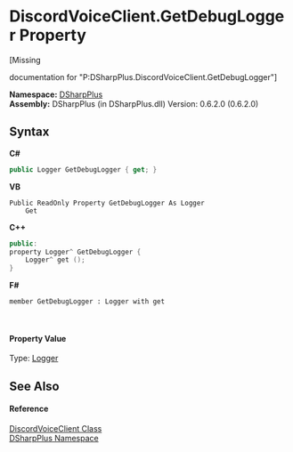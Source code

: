 # DiscordVoiceClient.GetDebugLogger Property 
 

\[Missing <summary> documentation for "P:DSharpPlus.DiscordVoiceClient.GetDebugLogger"\]

**Namespace:**&nbsp;<a href="503971eb-de5e-a570-9922-de9500a9b1cc">DSharpPlus</a><br />**Assembly:**&nbsp;DSharpPlus (in DSharpPlus.dll) Version: 0.6.2.0 (0.6.2.0)

## Syntax

**C#**<br />
``` C#
public Logger GetDebugLogger { get; }
```

**VB**<br />
``` VB
Public ReadOnly Property GetDebugLogger As Logger
	Get
```

**C++**<br />
``` C++
public:
property Logger^ GetDebugLogger {
	Logger^ get ();
}
```

**F#**<br />
``` F#
member GetDebugLogger : Logger with get

```

<br />

#### Property Value
Type: <a href="6c13a27e-db36-c994-0b19-4bb50a260ac8">Logger</a>

## See Also


#### Reference
<a href="cb2896d5-fa4d-77de-0710-64ed5d5badbf">DiscordVoiceClient Class</a><br /><a href="503971eb-de5e-a570-9922-de9500a9b1cc">DSharpPlus Namespace</a><br />